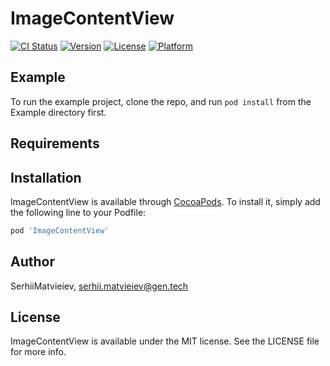 # ImageContentView

[![CI Status](https://img.shields.io/travis/SerhiiMatvieiev/ImageContentView.svg?style=flat)](https://travis-ci.org/SerhiiMatvieiev/ImageContentView)
[![Version](https://img.shields.io/cocoapods/v/ImageContentView.svg?style=flat)](https://cocoapods.org/pods/ImageContentView)
[![License](https://img.shields.io/cocoapods/l/ImageContentView.svg?style=flat)](https://cocoapods.org/pods/ImageContentView)
[![Platform](https://img.shields.io/cocoapods/p/ImageContentView.svg?style=flat)](https://cocoapods.org/pods/ImageContentView)

## Example

To run the example project, clone the repo, and run `pod install` from the Example directory first.

## Requirements

## Installation

ImageContentView is available through [CocoaPods](https://cocoapods.org). To install
it, simply add the following line to your Podfile:

```ruby
pod 'ImageContentView'
```

## Author

SerhiiMatvieiev, serhii.matvieiev@gen.tech

## License

ImageContentView is available under the MIT license. See the LICENSE file for more info.
